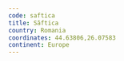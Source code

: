 ```yaml
---
code: saftica
title: Săftica
country: Romania
coordinates: 44.63806,26.07583
continent: Europe
---
```

